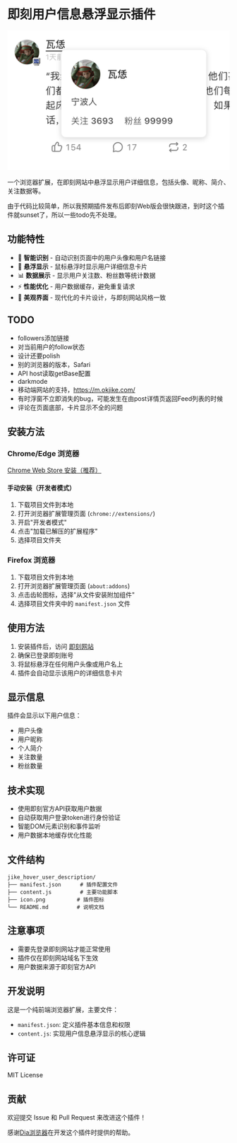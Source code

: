 # 即刻用户信息悬浮显示插件

![demo图片](demo.png)

一个浏览器扩展，在即刻网站中悬浮显示用户详细信息，包括头像、昵称、简介、关注数据等。

由于代码比较简单，所以我预期插件发布后即刻Web版会很快跟进，到时这个插件就sunset了，所以一些todo先不处理。

## 功能特性

- 🎯 **智能识别** - 自动识别页面中的用户头像和用户名链接
- 💫 **悬浮显示** - 鼠标悬浮时显示用户详细信息卡片
- 📊 **数据展示** - 显示用户关注数、粉丝数等统计数据
- ⚡ **性能优化** - 用户数据缓存，避免重复请求
- 🎨 **美观界面** - 现代化的卡片设计，与即刻网站风格一致

## TODO

- followers添加链接
- 对当前用户的follow状态
- 设计还要polish
- 别的浏览器的版本，Safari
- API host读取getBase配置
- darkmode
- 移动端网站的支持，https://m.okjike.com/
- 有时浮窗不立即消失的bug，可能发生在由post详情页返回Feed列表的时候
- 评论在页面底部，卡片显示不全的问题


## 安装方法

### Chrome/Edge 浏览器

[Chrome Web Store 安装（推荐）](https://chromewebstore.google.com/detail/hnbakdoibeogigpihopfjfjbacfmcfck)

#### 手动安装（开发者模式）
1. 下载项目文件到本地
2. 打开浏览器扩展管理页面 (`chrome://extensions/`)
3. 开启"开发者模式"
4. 点击"加载已解压的扩展程序"
5. 选择项目文件夹

### Firefox 浏览器

1. 下载项目文件到本地
2. 打开浏览器扩展管理页面 (`about:addons`)
3. 点击齿轮图标，选择"从文件安装附加组件"
4. 选择项目文件夹中的 `manifest.json` 文件

## 使用方法

1. 安装插件后，访问 [即刻网站](https://web.okjike.com)
2. 确保已登录即刻账号
3. 将鼠标悬浮在任何用户头像或用户名上
4. 插件会自动显示该用户的详细信息卡片

## 显示信息

插件会显示以下用户信息：

- 用户头像
- 用户昵称
- 个人简介
- 关注数量
- 粉丝数量

## 技术实现

- 使用即刻官方API获取用户数据
- 自动获取用户登录token进行身份验证
- 智能DOM元素识别和事件监听
- 用户数据本地缓存优化性能

## 文件结构

```
jike_hover_user_description/
├── manifest.json      # 插件配置文件
├── content.js         # 主要功能脚本
├── icon.png          # 插件图标
└── README.md         # 说明文档
```

## 注意事项

- 需要先登录即刻网站才能正常使用
- 插件仅在即刻网站域名下生效
- 用户数据来源于即刻官方API

## 开发说明

这是一个纯前端浏览器扩展，主要文件：

- `manifest.json`: 定义插件基本信息和权限
- `content.js`: 实现用户信息悬浮显示的核心逻辑

## 许可证

MIT License

## 贡献

欢迎提交 Issue 和 Pull Request 来改进这个插件！ 

感谢[Dia浏览器](https://www.diabrowser.com/)在开发这个插件时提供的帮助。
